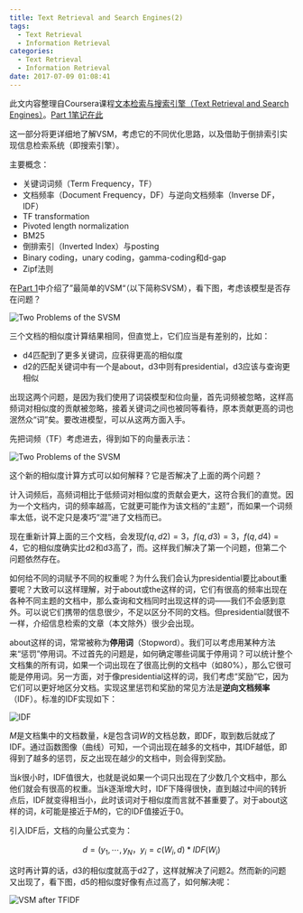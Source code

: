 ```yaml
---
title: Text Retrieval and Search Engines(2)
tags:
  - Text Retrieval
  - Information Retrieval
categories:
  - Text Retrieval
  - Information Retrieval
date: 2017-07-09 01:08:41
---
```



此文内容整理自Coursera课程[文本检索与搜索引擎（Text Retrieval and Search Engines）](https://www.coursera.org/learn/text-retrieval/home/welcome)。[Part 1笔记在此](https://anderscui.github.io/2017/07/04/text-retrieval-and-search-engines-part-1/)

这一部分将更详细地了解VSM，考虑它的不同优化思路，以及借助于倒排索引实现信息检索系统（即搜索引擎）。

主要概念：

* 关键词词频（Term Frequency，TF）
* 文档频率（Document Frequency，DF）与逆向文档频率（Inverse DF， IDF）
* TF transformation
* Pivoted length normalization
* BM25
* 倒排索引（Inverted Index）与posting
* Binary coding，unary coding，gamma-coding和d-gap
* Zipf法则

<!-- more -->

在[Part 1](https://anderscui.github.io/2017/07/04/text-retrieval-and-search-engines-part-1/)中介绍了”最简单的VSM“（以下简称SVSM），看下图，考虑该模型是否存在问题？

![Two Problems of the SVSM](/images/text-retrieval/problems-of-svsm.png)

三个文档的相似度计算结果相同，但直觉上，它们应当是有差别的，比如：

* d4匹配到了更多关键词，应获得更高的相似度
* d2的匹配关键词中有一个是about，d3中则有presidential，d3应该与查询更相似

出现这两个问题，是因为我们使用了词袋模型和位向量，首先词频被忽略，这样高频词对相似度的贡献被忽略，接着关键词之间也被同等看待，原本贡献更高的词也泯然众“词”矣。要改进模型，可以从这两方面入手。

先把词频（TF）考虑进去，得到如下的向量表示法：

![Two Problems of the SVSM](/images/text-retrieval/add-tf-to-svsm.png)

这个新的相似度计算方式可以如何解释？它是否解决了上面的两个问题？

计入词频后，高频词相比于低频词对相似度的贡献会更大，这符合我们的直觉。因为一个文档内，词的频率越高，它就更可能作为该文档的“主题”，而如果一个词频率太低，说不定只是凑巧“混”进了文档而已。

现在重新计算上面的三个文档，会发现$f(q, d2) = 3$，$f(q, d3) = 3$，$f(q, d4) = 4$，它的相似度确实比d2和d3高了，而。这样我们解决了第一个问题，但第二个问题依然存在。

如何给不同的词赋予不同的权重呢？为什么我们会认为presidential要比about重要呢？大致可以这样理解，对于about或the这样的词，它们有很高的频率出现在各种不同主题的文档中，那么查询和文档同时出现这样的词——我们不会感到意外。可以说它们携带的信息很少，不足以区分不同的文档。但presidential就很不一样，介绍信息检索的文章（本文除外）很少会出现。

about这样的词，常常被称为**停用词**（Stopword）。我们可以考虑用某种方法来“惩罚”停用词。不过首先的问题是，如何确定哪些词属于停用词？可以统计整个文档集的所有词，如果一个词出现在了很高比例的文档中（如80%），那么它很可能是停用词。另一方面，对于像presidential这样的词，我们考虑“奖励”它，因为它们可以更好地区分文档。实现这里惩罚和奖励的常见方法是**逆向文档频率**（IDF）。标准的IDF实现如下：

![IDF](/images/text-retrieval/idf.png)

$M$是文档集中的文档数量，$k$是包含词$W$的文档总数，即DF，取到数后就成了IDF。通过函数图像（曲线）可知，一个词出现在越多的文档中，其IDF越低，即得到了越多的惩罚，反之出现在越少的文档中，则会得到奖励。

当$k$很小时，IDF值很大，也就是说如果一个词只出现在了少数几个文档中，那么他们就会有很高的权重。当$k$逐渐增大时，IDF下降得很快，直到越过中间的转折点后，IDF就变得相当小，此时该词对于相似度而言就不甚重要了。对于about这样的词，$k$可能是接近于$M$的，它的IDF值接近于$0$。

引入IDF后，文档的向量公式变为：

$$d = (y_1, \cdots, y_N，y_i = c(W_i, d) * IDF(W_i)$$

这时再计算的话，d3的相似度就高于d2了，这样就解决了问题2。然而新的问题又出现了，看下图，d5的相似度好像有点过高了，如何解决呢：

![VSM after TFIDF](/images/text-retrieval/vsm-after-tfidf.png)




